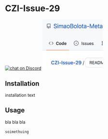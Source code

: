 # CZI-Issue-29


<a href="https://discord.gg/HjJCwm5">
        <img src="https://img.shields.io/discord/308323056592486420?logo=discord"
            alt="chat on Discord"></a>



<img src="drawing.png" alt="drawing" width="200"/>






## Installation

installation text

## Usage

bla bla bla 

```soimethuing ```
